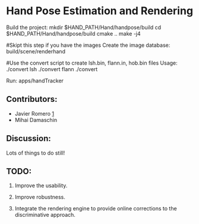 Hand Pose Estimation and Rendering
==========================================

Build the project:
    mkdir $HAND_PATH/Hand/handpose/build
    cd $HAND_PATH/Hand/handpose/build
    cmake ..
    make -j4

#Skipt this step if you have the images
Create the image database:
    build/scene/renderhand 

#Use the convert script to create lsh.bin, flann.in, hob.bin files
Usage:
./convert lsh
./convert flann
./convert

Run: apps/handTracker

Contributors:
-------------

* Javier Romero [1]
* Mihai Damaschin

[1]: https://github.com/libicocco


Discussion:
-----------

Lots of things to do still!


TODO:
-----

1. Improve the usability.

2. Improve robustness.

3. Integrate the rendering engine to provide online corrections to the discriminative approach.
